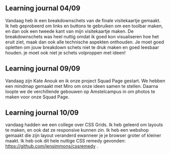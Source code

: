 ## Learning journal 04/09

Vandaag heb ik een breakdownschets van de finale visitekaartje gemaakt. Ik heb geprobeerd om links en buttons te gebruiken om een toolbar maken, en dan ook een tweede kant van mijn visitekaartje maken. 
De breakdownschets was heel nuttig omdat ik goed kon visualiseren hoe het eruit ziet, maak dan ook alle technische aspekten onthouden. Je moet goed opletten om jouw breakdown schets niet te druk maken en goed leesbaar houden. je moet ook niet je schets volproppen met ideen!

## Learning journal 09/09

Vandaag zijn Kate Anouk  en ik onze project Squad Page gestart. We hebben een mindmap gemaakt met Miro om onze ideen samen te stellen. Daarna loopte we de verchillende gebouwen op Amstelcampus in om photos te maken voor onze Squad Page. 

## Learning journal 10/09

vandaag hadden we een college over CSS Grids. Ik heb geleerd om layouts te maken, en ook dat ze responsive kunnen zin. Ik heb een webshop gemaakt die zijn layout veranderd ewanneer je je browser groter of kleiner maakt. Ik heb ook dit hele nuttige CSS remedy gevonden: https://github.com/jensimmons/cssremedy .
